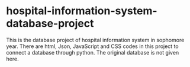 # hospital-information-system-database-project
This is the database project of hospital information system in sophomore year. There are html, Json, JavaScript and CSS codes in this project to connect a database through python.  The original database is not given here. 
